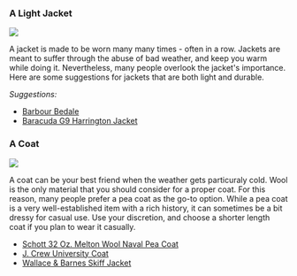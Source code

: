 ### A Light Jacket
![](assets/images/light-jacket.png)

A jacket is made to be worn many many times - often in a row. Jackets are meant to suffer through the abuse of bad weather, and keep you warm while doing it. Nevertheless, many people overlook the jacket's importance. Here are some suggestions for jackets that are both light and durable.

*Suggestions:*

- [Barbour Bedale][barbour]
- [Baracuda G9 Harrington Jacket][baracuda]


### A Coat
![](assets/images/coat.png)

A coat can be your best friend when the weather gets particuraly cold. Wool is the only material that you should consider for a proper coat. For this reason, many people prefer a pea coat as the go-to option. While a pea coat is a very well-established item with a rich history, it can sometimes be a bit dressy for casual use. Use your discretion, and choose a shorter length coat if you plan to wear it casually.

- [Schott 32 Oz. Melton Wool Naval Pea Coat][schott]
- [J. Crew University Coat][jcrew]
- [Wallace & Barnes Skiff Jacket][w&b]

[sierra]: http://www.sierradesigns.com/product/short-parka
[baracuda]: http://us.baracuta.com/on/demandware.store/Sites-WPBAWO-US-Site/default/Icons-Detail?cgid=br_G9
[schott]: http://www.schottnyc.com/products/fabric/wool/classic-32-oz-melton-wool.htm
[jcrew]: https://www.jcrew.com/mens_category/outerwear/wool/PRDOVR~96037/96037.jsp
[w&b]: https://www.jcrew.com/AST/Navigation/Sale/AllProducts/PRD~05058/05058.jsp?Nbrd=J&Nloc=en_US&Nrpp=48&Npge=1&Ntrm=skiff+jacket&isFromSearch=true&isSaleItem=true&isNewSearch=true&hash=row0
[barbour]: http://www.barbour.com/us/all-collections/mens/waxed-jackets/bedale-waxed-jacket/p/MWX0018BK9130
